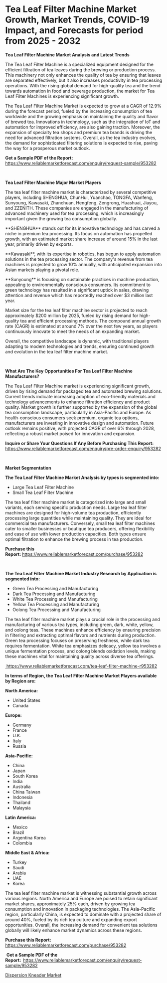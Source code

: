 <p><h1>Tea Leaf Filter Machine Market Growth, Market Trends, COVID-19 Impact, and Forecasts for period from 2025 - 2032</h1></p><p><strong>Tea Leaf Filter Machine Market Analysis and Latest Trends</strong></p>
<p><p>The Tea Leaf Filter Machine is a specialized equipment designed for the efficient filtration of tea leaves during the brewing or production process. This machinery not only enhances the quality of tea by ensuring that leaves are separated effectively, but it also increases productivity in tea processing operations. With the rising global demand for high-quality tea and the trend towards automation in food and beverage production, the market for Tea Leaf Filter Machines is experiencing significant growth.</p><p>The Tea Leaf Filter Machine Market is expected to grow at a CAGR of 12.9% during the forecast period, fueled by the increasing consumption of tea worldwide and the growing emphasis on maintaining the quality and flavor of brewed tea. Innovations in technology, such as the integration of IoT and automation for improved efficiency, are also gaining traction. Moreover, the expansion of specialty tea shops and premium tea brands is driving the need for advanced filtration systems. Overall, as the tea industry evolves, the demand for sophisticated filtering solutions is expected to rise, paving the way for a prosperous market outlook.</p></p>
<p><strong>Get a Sample PDF of the Report:&nbsp;</strong> <a href="https://www.reliablemarketforecast.com/enquiry/request-sample/953282?utm_campaign=3344&utm_medium=2&utm_source=Github&utm_content=ia&utm_term=11042025&utm_id=tea-leaf-filter-machine">https://www.reliablemarketforecast.com/enquiry/request-sample/953282</a></p>
<p>&nbsp;</p>
<p><strong>Tea Leaf Filter Machine Major Market Players</strong></p>
<p><p>The tea leaf filter machine market is characterized by several competitive players, including SHENGHUA, ChunHui, Yuanchao, TONGFA, Wanfeng, Sunyoung, Kawasaki, Zhanchuan, Hengfeng, Zengrong, Huashuai, Jiayou, and ZZENITH. These companies are engaged in the manufacturing of advanced machinery used for tea processing, which is increasingly important given the growing tea consumption globally.</p><p>**SHENGHUA** stands out for its innovative technology and has carved a niche in premium tea processing. Its focus on automation has propelled growth, with an estimated market share increase of around 15% in the last year, primarily driven by exports.</p><p>**Kawasaki**, with its expertise in robotics, has begun to apply automation solutions in the tea processing sector. The company's revenue from tea machines is projected to grow 10% annually, with anticipated expansion into Asian markets playing a pivotal role.</p><p>**Sunyoung** is focusing on sustainable practices in machine production, appealing to environmentally conscious consumers. Its commitment to green technology has resulted in a significant uptick in sales, drawing attention and revenue which has reportedly reached over $3 million last year.</p><p>Market size for the tea leaf filter machine sector is projected to reach approximately $200 million by 2025, fueled by rising demand for high-quality tea and efficient processing methods. The compound annual growth rate (CAGR) is estimated at around 7% over the next few years, as players continuously innovate to meet the needs of an expanding market.</p><p>Overall, the competitive landscape is dynamic, with traditional players adapting to modern technologies and trends, ensuring continued growth and evolution in the tea leaf filter machine market.</p></p>
<p>&nbsp;</p>
<p><strong>What Are The Key Opportunities For Tea Leaf Filter Machine Manufacturers?</strong></p>
<p><p>The Tea Leaf Filter Machine market is experiencing significant growth, driven by rising demand for packaged tea and automated brewing solutions. Current trends indicate increasing adoption of eco-friendly materials and technology advancements to enhance filtration efficiency and product quality. Market growth is further supported by the expansion of the global tea consumption landscape, particularly in Asia-Pacific and Europe. As health-conscious consumers seek premium, organic tea options, manufacturers are investing in innovative design and automation. Future outlook remains positive, with projected CAGR of over 6% through 2028, reflecting a robust market poised for innovation and expansion.</p></p>
<p><strong>Inquire or Share Your Questions If Any Before Purchasing This Report:</strong> <a href="https://www.reliablemarketforecast.com/enquiry/pre-order-enquiry/953282?utm_campaign=3344&utm_medium=2&utm_source=Github&utm_content=ia&utm_term=11042025&utm_id=tea-leaf-filter-machine">https://www.reliablemarketforecast.com/enquiry/pre-order-enquiry/953282</a></p>
<p>&nbsp;</p>
<p><strong>Market Segmentation</strong></p>
<p><strong>The Tea Leaf Filter Machine Market Analysis by types is segmented into:</strong></p>
<p><ul><li>Large Tea Leaf Filter Machine</li><li>Small Tea Leaf Filter Machine</li></ul></p>
<p><p>The tea leaf filter machine market is categorized into large and small variants, each serving specific production needs. Large tea leaf filter machines are designed for high-volume tea production, efficiently processing large quantities while maintaining quality. They are ideal for commercial tea manufacturers. Conversely, small tea leaf filter machines cater to smaller businesses or boutique tea producers, offering flexibility and ease of use with lower production capacities. Both types ensure optimal filtration to enhance the brewing process in tea production.</p></p>
<p><strong>Purchase this Report:&nbsp;</strong><a href="https://www.reliablemarketforecast.com/purchase/953282?utm_campaign=3344&utm_medium=2&utm_source=Github&utm_content=ia&utm_term=11042025&utm_id=tea-leaf-filter-machine">https://www.reliablemarketforecast.com/purchase/953282</a></p>
<p>&nbsp;</p>
<p><strong>The Tea Leaf Filter Machine Market Industry Research by Application is segmented into:</strong></p>
<p><ul><li>Green Tea Processing and Manufacturing</li><li>Dark Tea Processing and Manufacturing</li><li>White Tea Processing and Manufacturing</li><li>Yellow Tea Processing and Manufacturing</li><li>Oolong Tea Processing and Manufacturing</li></ul></p>
<p><p>The tea leaf filter machine market plays a crucial role in the processing and manufacturing of various tea types, including green, dark, white, yellow, and oolong teas. These machines enhance efficiency by ensuring precision in filtering and extracting optimal flavors and nutrients during production. Green tea processing focuses on preserving freshness, while dark tea requires fermentation. White tea emphasizes delicacy, yellow tea involves a unique fermentation process, and oolong blends oxidation levels, making these machines vital for maintaining quality across diverse tea offerings.</p></p>
<p><a href="https://www.reliablemarketforecast.com/tea-leaf-filter-machine-r953282?utm_campaign=3344&utm_medium=2&utm_source=Github&utm_content=ia&utm_term=11042025&utm_id=tea-leaf-filter-machine">&nbsp;https://www.reliablemarketforecast.com/tea-leaf-filter-machine-r953282</a></p>
<p><strong>In terms of Region, the Tea Leaf Filter Machine Market Players available by Region are:</strong></p>
<p>
    <p> <strong> North America: </strong>
        <ul>
            <li>United States</li>
            <li>Canada</li>
        </ul>
        </p> 
    <p> <strong> Europe: </strong>
        <ul>
            <li>Germany</li>
            <li>France</li>
            <li>U.K.</li>
            <li>Italy</li>
            <li>Russia</li>
        </ul>
        </p> 
    <p> <strong> Asia-Pacific: </strong>
        <ul>
            <li>China</li>
            <li>Japan</li>
            <li>South Korea</li>
            <li>India</li>
            <li>Australia</li>
            <li>China Taiwan</li>
            <li>Indonesia</li>
            <li>Thailand</li>
            <li>Malaysia</li>
        </ul>
        </p> 
    <p> <strong> Latin America: </strong>
        <ul>
            <li>Mexico</li>
            <li>Brazil</li>
            <li>Argentina Korea</li>
            <li>Colombia</li>
        </ul>
        </p> 
    <p> <strong> Middle East & Africa: </strong>
        <ul>
            <li>Turkey</li>
            <li>Saudi</li>
            <li>Arabia</li>
            <li>UAE</li>
            <li>Korea</li>
        </ul>
    </p>
    </p>
<p><p>The tea leaf filter machine market is witnessing substantial growth across various regions. North America and Europe are poised to retain significant market shares, approximately 25% each, driven by growing tea consumption and innovation in packaging technologies. The Asia-Pacific region, particularly China, is expected to dominate with a projected share of around 40%, fueled by its rich tea culture and expanding export opportunities. Overall, the increasing demand for convenient tea solutions globally will likely enhance market dynamics across these regions.</p></p>
<p><strong>Purchase this Report: </strong><a href="https://www.reliablemarketforecast.com/purchase/953282?utm_campaign=3344&utm_medium=2&utm_source=Github&utm_content=ia&utm_term=11042025&utm_id=tea-leaf-filter-machine">https://www.reliablemarketforecast.com/purchase/953282</a></p>
<p>&nbsp;<strong>Get a Sample PDF of the Report:&nbsp;&nbsp;</strong><a href="https://www.reliablemarketforecast.com/enquiry/request-sample/953282?utm_campaign=3344&utm_medium=2&utm_source=Github&utm_content=ia&utm_term=11042025&utm_id=tea-leaf-filter-machine">https://www.reliablemarketforecast.com/enquiry/request-sample/953282</a></p>
<p><strong></strong></p>
<p><p><a href="https://github.com/rjaibiagha/Market-Research-Report-List-1/blob/main/dispersion-kneader-market.md?utm_campaign=3344&utm_medium=2&utm_source=Github&utm_content=ia&utm_term=11042025&utm_id=tea-leaf-filter-machine">Dispersion Kneader Market</a></p></p>